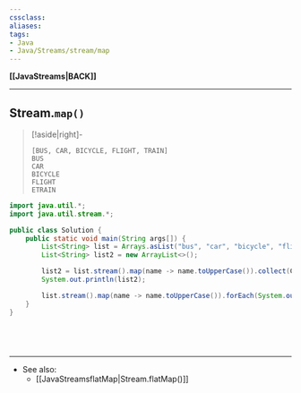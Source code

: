 ```yaml
---
cssclass:
aliases:
tags:
- Java
- Java/Streams/stream/map
---
```

**[[JavaStreams|BACK]]**

---
## Stream.`map()`
>[!aside|right]-
> ```
> [BUS, CAR, BICYCLE, FLIGHT, TRAIN]
> BUS
> CAR
> BICYCLE
> FLIGHT
> ETRAIN
> ```

```java
import java.util.*;
import java.util.stream.*;

public class Solution {
    public static void main(String args[]) {
        List<String> list = Arrays.asList("bus", "car", "bicycle", "flight", "train");
        List<String> list2 = new ArrayList<>();

        list2 = list.stream().map(name -> name.toUpperCase()).collect(Collectors.toList());
        System.out.println(list2);

        list.stream().map(name -> name.toUpperCase()).forEach(System.out::println);
    }
}
```

<br>

# 
---
- See also:
	- [[JavaStreamsflatMap|Stream.flatMap()]]